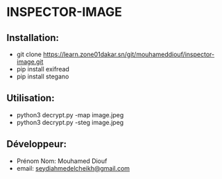 # INSPECTOR-IMAGE

## Installation:
- git clone https://learn.zone01dakar.sn/git/mouhameddiouf/inspector-image.git
- pip install exifread
- pip install stegano

## Utilisation:
- python3 decrypt.py -map image.jpeg
- python3 decrypt.py -steg image.jpeg

## Développeur:
- Prénom Nom: Mouhamed Diouf
- email: seydiahmedelcheikh@gmail.com